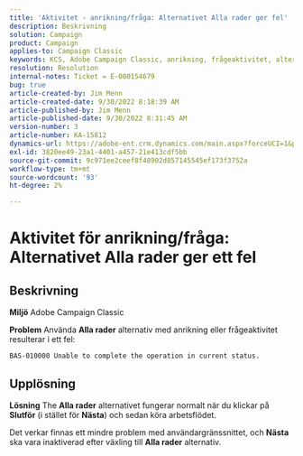 ```yaml
---
title: 'Aktivitet - anrikning/fråga: Alternativet Alla rader ger fel'
description: Beskrivning
solution: Campaign
product: Campaign
applies-to: Campaign Classic
keywords: KCS, Adobe Campaign Classic, anrikning, frågeaktivitet, alternativet Alla rader, fel
resolution: Resolution
internal-notes: Ticket = E-000154679
bug: true
article-created-by: Jim Menn
article-created-date: 9/30/2022 8:18:39 AM
article-published-by: Jim Menn
article-published-date: 9/30/2022 8:31:45 AM
version-number: 3
article-number: KA-15812
dynamics-url: https://adobe-ent.crm.dynamics.com/main.aspx?forceUCI=1&pagetype=entityrecord&etn=knowledgearticle&id=85aa3c7c-9840-ed11-9db1-0022480866ad
exl-id: 3820ee49-23a1-4401-a457-21e413cdf5bb
source-git-commit: 9c971ee2ceef8f48902d857145545ef173f3752a
workflow-type: tm+mt
source-wordcount: '93'
ht-degree: 2%

---
```


# Aktivitet för anrikning/fråga: Alternativet Alla rader ger ett fel

## Beskrivning


<b>Miljö</b>
Adobe Campaign Classic

<b>Problem</b>
Använda <b>Alla rader</b> alternativ med anrikning eller frågeaktivitet resulterar i ett fel:


```
BAS-010000 Unable to complete the operation in current status.
```



## Upplösning


<b>Lösning</b>
The <b>Alla rader</b> alternativet fungerar normalt när du klickar på <b>Slutför</b> (i stället för <b>Nästa</b>) och sedan köra arbetsflödet.

Det verkar finnas ett mindre problem med användargränssnittet, och <b>Nästa</b> ska vara inaktiverad efter växling till <b>Alla rader</b> alternativ.
